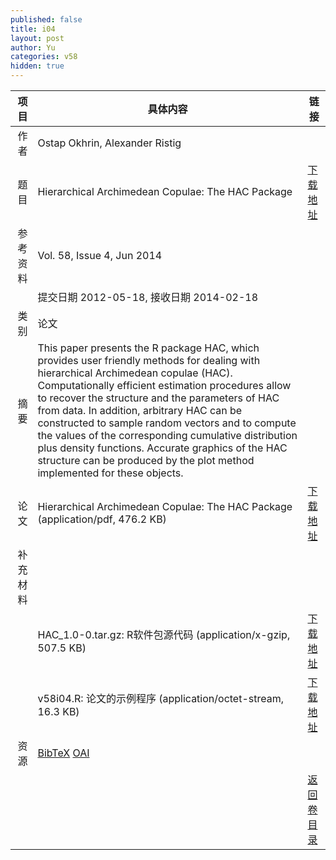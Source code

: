 ```yaml
---
published: false
title: i04
layout: post
author: Yu
categories: v58
hidden: true
---
```


| 项目 | 具体内容 | 链接 |
|---:|---|---|
| 作者 | Ostap Okhrin, Alexander Ristig| |
| 题目 |Hierarchical Archimedean Copulae: The HAC Package | [下载地址](http://www.jstatsoft.org/v58/i04/paper) |
| 参考资料 |Vol. 58, Issue 4, Jun 2014 | |
| | 提交日期 2012-05-18, 接收日期 2014-02-18| | 
| 类别 | 论文| |
| 摘要 | This paper presents the R package HAC, which provides user friendly methods for dealing with hierarchical Archimedean copulae (HAC). Computationally efficient estimation procedures allow to recover the structure and the parameters of HAC from data. In addition, arbitrary HAC can be constructed to sample random vectors and to compute the values of the corresponding cumulative distribution plus density functions. Accurate graphics of the HAC structure can be produced by the plot method implemented for these objects.| |
| 论文 | Hierarchical Archimedean Copulae: The HAC Package  (application/pdf, 476.2 KB)| [下载地址](http://www.jstatsoft.org/v58/i04/paper) |
| 补充材料 | | |
| |HAC_1.0-0.tar.gz: R软件包源代码  (application/x-gzip, 507.5 KB)|  [下载地址](http://www.jstatsoft.org/v58/i04/supp/1) |
| |v58i04.R:         论文的示例程序  (application/octet-stream, 16.3 KB)|  [下载地址](http://www.jstatsoft.org/v58/i04/supp/2) |
| 资源 | [BibTeX](http://www.jstatsoft.org/v58/i04/bibtex) [OAI](http://www.jstatsoft.org/oai?verb=GetRecord&identifier=oai.jstatsoft/v58/i04&prefix=oai_dc)| |
| |  | [返回卷目录]({{site.baseurl}}/volume/v58.html) |